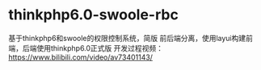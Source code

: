 # thinkphp6.0-swoole-rbc
基于thinkphp6和swoole的权限控制系统，简版
前后端分离，使用layui构建前端，后端使用thinkphp6.0正式版
开发过程视频：https://www.bilibili.com/video/av73401143/
